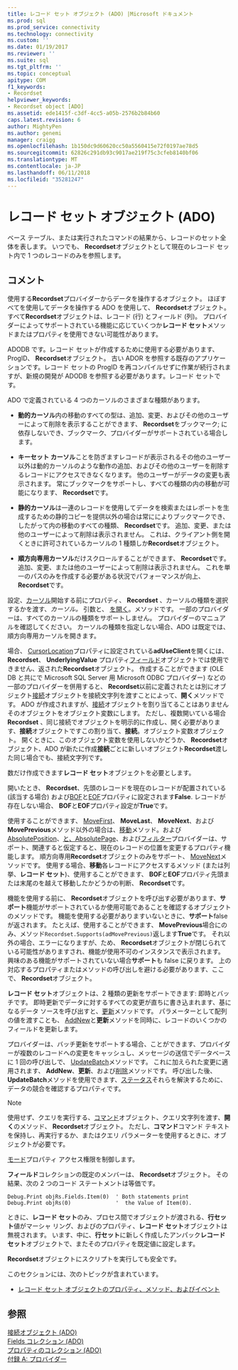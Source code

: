 ```yaml
---
title: レコード セット オブジェクト (ADO) |Microsoft ドキュメント
ms.prod: sql
ms.prod_service: connectivity
ms.technology: connectivity
ms.custom: ''
ms.date: 01/19/2017
ms.reviewer: ''
ms.suite: sql
ms.tgt_pltfrm: ''
ms.topic: conceptual
apitype: COM
f1_keywords:
- Recordset
helpviewer_keywords:
- Recordset object [ADO]
ms.assetid: ede1415f-c3df-4cc5-a05b-2576b2b84b60
caps.latest.revision: 6
author: MightyPen
ms.author: genemi
manager: craigg
ms.openlocfilehash: 1b150dc9d60620cc50a5560415e72f0197ae78d5
ms.sourcegitcommit: 62826c291db93c9017ae219f75c3cfeb8140bf06
ms.translationtype: MT
ms.contentlocale: ja-JP
ms.lasthandoff: 06/11/2018
ms.locfileid: "35281247"
---
```

# <a name="recordset-object-ado"></a>レコード セット オブジェクト (ADO)
ベース テーブル、または実行されたコマンドの結果から、レコードのセット全体を表します。 いつでも、 **Recordset**オブジェクトとして現在のレコード セット内で 1 つのレコードのみを参照します。  
  
## <a name="remarks"></a>コメント  
 使用する**Recordset**プロバイダーからデータを操作するオブジェクト。 ほぼすべてを使用してデータを操作する ADO を使用して、 **Recordset**オブジェクト。 すべて**Recordset**オブジェクトは、レコード (行) とフィールド (列)。 プロバイダーによってサポートされている機能に応じていくつか**レコード セット**メソッドまたはプロパティを使用できない可能性があります。  
  
 ADODB です。レコード セットが作成するために使用する必要があります、ProgID、 **Recordset**オブジェクト。 古い ADOR を参照する既存のアプリケーションです。レコード セットの ProgID を再コンパイルせずに作業が続行されますが、新規の開発が ADODB を参照する必要があります。レコード セットです。  
  
 ADO で定義されている 4 つのカーソルのさまざまな種類があります。  
  
-   **動的カーソル**内の移動のすべての型は、追加、変更、およびその他のユーザーによって削除を表示することができます、 **Recordset**をブックマーク; に依存しないでき、ブックマーク、プロバイダーがサポートされている場合します。  
  
-   **キーセット カーソル**ことを防ぎますレコードが表示されるその他のユーザー以外は動的カーソルのような動作の追加、およびその他のユーザーを削除するレコードにアクセスできなくなります。 他のユーザーがデータの変更も表示されます。 常にブックマークをサポートし、すべての種類の内の移動が可能になります、 **Recordset**です。  
  
-   **静的カーソル**は一連のレコードを使用してデータを検索またはレポートを生成するための静的コピーを提供以外の場合は常にによりブックマークでき、したがって内の移動のすべての種類、 **Recordset**です。 追加、変更、または他のユーザーによって削除は表示されません。 これは、クライアント側を開くときに許可されているカーソルの 1 種類しか**Recordset**オブジェクト。  
  
-   **順方向専用カーソル**だけスクロールすることができます、 **Recordset**です。 追加、変更、または他のユーザーによって削除は表示されません。 これを単一のパスのみを作成する必要がある状況でパフォーマンスが向上、 **Recordset**です。  
  
 設定、[カーソル](../../../ado/reference/ado-api/cursortype-property-ado.md)開始する前にプロパティ、 **Recordset** 、カーソルの種類を選択するかを渡す、*カーソル。* 引数と、 [を開く](../../../ado/reference/ado-api/open-method-ado-recordset.md)。メソッドです。 一部のプロバイダーは、すべてのカーソルの種類をサポートしません。 プロバイダーのマニュアルを確認してください。 カーソルの種類を指定しない場合、ADO は既定では、順方向専用カーソルを開きます。  
  
 場合、 [CursorLocation](../../../ado/reference/ado-api/cursorlocation-property-ado.md)プロパティに設定されている**adUseClient**を開くには、 **Recordset**、 **UnderlyingValue** プロパティ[フィールド](../../../ado/reference/ado-api/field-object.md)オブジェクトでは使用できません、返された**Recordset**オブジェクト。 作成することができます (OLE DB と共にで Microsoft SQL Server 用 Microsoft ODBC プロバイダー) などの一部のプロバイダーを併用すると、 **Recordset**以前に定義されたとは別にオブジェクト[接続](../../../ado/reference/ado-api/connection-object-ado.md)オブジェクトを接続文字列を渡すことによって、**開く**メソッドです。 ADO が作成されますが、[接続](../../../ado/reference/ado-api/connection-object-ado.md)オブジェクトを割り当てることはありませんそのオブジェクトをオブジェクト変数にします。 ただし、複数開いている場合**Recordset** 、同じ接続でオブジェクトを明示的に作成し、開く必要があります、**接続**オブジェクトですこの割り当て、**接続**。オブジェクト変数オブジェクト。 開くときに、このオブジェクト変数を使用しないかどうか、 **Recordset**オブジェクト、ADO が新たに作成**接続**ごとに新しいオブジェクト**Recordset**渡した同じ場合でも、接続文字列です。  
  
 数だけ作成できます**レコード セット**オブジェクトを必要とします。  
  
 開いたとき、 **Recordset**、先頭のレコードを現在のレコードが配置されている (該当する場合) および[BOF](../../../ado/reference/ado-api/bof-eof-properties-ado.md)と[EOF](../../../ado/reference/ado-api/bof-eof-properties-ado.md)プロパティに設定されます**False**. レコードが存在しない場合、 **BOF**と**EOF**プロパティ設定が**True**です。  
  
 使用することができます、 [MoveFirst](../../../ado/reference/ado-api/movefirst-movelast-movenext-and-moveprevious-methods-ado.md)、 **MoveLast**、 **MoveNext**、および**MovePrevious**メソッド以外の場合は、[移動](../../../ado/reference/ado-api/move-method-ado.md)メソッド。および[AbsolutePosition](../../../ado/reference/ado-api/absoluteposition-property-ado.md)、[と、AbsolutePage](../../../ado/reference/ado-api/absolutepage-property-ado.md)、および[フィルター](../../../ado/reference/ado-api/filter-property.md)プロバイダーは、サポート、関連すると仮定すると、現在のレコードの位置を変更するプロパティ機能します。 順方向専用**Recordset**オブジェクトのみをサポート、 [MoveNext](../../../ado/reference/ado-api/movefirst-movelast-movenext-and-moveprevious-methods-ado.md)メソッドです。 使用する場合、**移動**各レコードにアクセスするメソッド (または列挙、**レコード セット**)、使用することができます、 **BOF**と**EOF**プロパティ先頭または末尾のを越えて移動したかどうかの判断、 **Recordset**です。  
  
 機能を使用する前に、 **Recordset**オブジェクトを呼び出す必要があります、**サポート**機能がサポートされているか使用可能であることを確認するオブジェクトのメソッドです。 機能を使用する必要がありますいないときに、**サポート**false が返されます。 たとえば、使用することができます、 **MovePrevious**場合にのみ、メソッド`Recordset.Supports(adMovePrevious)`返します**True**です。 それ以外の場合、エラーになりますが、ため、 **Recordset**オブジェクトが閉じられている可能性がありますされ、機能が使用不可のインスタンスで表示されます。 興味のある機能がサポートされていない場合**サポート**も false に戻ります。 上の対応するプロパティまたはメソッドの呼び出しを避ける必要があります、ここで、 **Recordset**オブジェクト。  
  
 **レコード セット**オブジェクトは、2 種類の更新をサポートできます: 即時とバッチです。 即時更新でデータに対するすべての変更が直ちに書き込まれます、基になるデータ ソースを呼び出すと、[更新](../../../ado/reference/ado-api/update-method.md)メソッドです。 パラメーターとして配列の値を渡すことも、 [AddNew](../../../ado/reference/ado-api/addnew-method-ado.md)と**更新**メソッドを同時に、レコードのいくつかのフィールドを更新します。  
  
 プロバイダーは、バッチ更新をサポートする場合、ことができます、プロバイダーが複数のレコードへの変更をキャッシュし、メッセージの送信でデータベースに 1 回の呼び出しで、 [UpdateBatch](../../../ado/reference/ado-api/updatebatch-method.md)メソッドです。 これに加えられた変更に適用されます、 **AddNew**、**更新**、および[削除](../../../ado/reference/ado-api/delete-method-ado-recordset.md)メソッドです。 呼び出した後、 **UpdateBatch**メソッドを使用できます、[ステータス](../../../ado/reference/ado-api/status-property-ado-recordset.md)それらを解決するために、データの競合を確認するプロパティです。  
  
> [!NOTE]
>  使用せず、クエリを実行する、[コマンド](../../../ado/reference/ado-api/command-object-ado.md)オブジェクト、クエリ文字列を渡す、**開く**のメソッド、 **Recordset**オブジェクト。 ただし、**コマンド**コマンド テキストを保持し、再実行するか、またはクエリ パラメーターを使用するときに、オブジェクトが必要です。  
  
 [モード](../../../ado/reference/ado-api/mode-property-ado.md)プロパティ アクセス権限を制御します。  
  
 **フィールド**コレクションの既定のメンバーは、 **Recordset**オブジェクト。 その結果、次の 2 つのコード ステートメントは等価です。  
  
```  
Debug.Print objRs.Fields.Item(0)  ' Both statements print   
Debug.Print objRs(0)              '  the Value of Item(0).  
```  
  
 ときに、**レコード セット**のみ、プロセス間でオブジェクトが渡される、**行セット**値がマーシャ リング、およびのプロパティ、**レコード セット**オブジェクトは無視されます。 います、中に、**行セット**に新しく作成したアンパック**レコード セット**オブジェクトで、またそのプロパティを既定値に設定します。  
  
 **Recordset**オブジェクトにスクリプトを実行しても安全です。  
  
 このセクションには、次のトピックが含まれています。  
  
-   [レコード セット オブジェクトのプロパティ、メソッド、およびイベント](../../../ado/reference/ado-api/recordset-object-properties-methods-and-events.md)  
  
## <a name="see-also"></a>参照  
 [接続オブジェクト (ADO)](../../../ado/reference/ado-api/connection-object-ado.md)   
 [Fields コレクション (ADO)](../../../ado/reference/ado-api/fields-collection-ado.md)   
 [プロパティのコレクション (ADO)](../../../ado/reference/ado-api/properties-collection-ado.md)   
 [付録 A: プロバイダー](../../../ado/guide/appendixes/appendix-a-providers.md)
